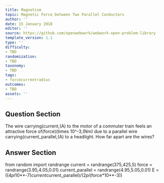```yaml
---
title: Magnetism
topic: Magnetic Force between Two Parallel Conductors
author: ''
date: 15 January 2018
editor: ''
source: https://github.com/openwebwork/webwork-open-problem-library
template_version: 1.1
type: ''
difficulty:
- TBD
randomization:
- TBD
taxonomy:
- TBD
tags:
- forcecurrentradius
outcomes:
- TBD
assets: ''
---
```


## Question Section 

The wire carrying(current,(A) to the motor of a commuter train feels an attractive force of(force)(times 10^-3,(Nm) due to a parallel wire carrying(current_parallel,(A) to a headlight. How far apart are the wires?



## Answer Section

from random import randrange
current = randrange(375,425,5)
force = randrange(3.95,4.05,0.01)
current_parallel = randrange(4.95,5.05,0.01)
E = ((4*pi*10**-7)*current*current_parallel)/(2*pi*(force*10**-3))